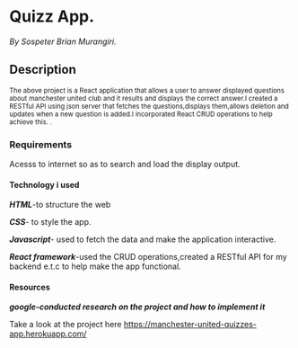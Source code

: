 # Quizz App.
*By Sospeter Brian Murangiri.*
## Description

<sub>The above project is a React application that allows a user to answer displayed questions about manchester united club and it results and displays the correct answer.I created a RESTful API using  json server that fetches the questions,displays them,allows deletion and updates when a new question is added.I incorporated React CRUD operations to help achieve this.
  .</sub>
### Requirements
Acesss to internet so as to search and load the display output.

#### Technology i used
***HTML***-to structure the web

***CSS***- to style the app.

***Javascript***- used to fetch the data and make the application interactive.

***React framework***-used the CRUD operations,created a RESTful API for my backend e.t.c to help make the app functional.

#### Resources

***google-conducted research on the project and how to implement it***

Take a look at the project here https://manchester-united-quizzes-app.herokuapp.com/

